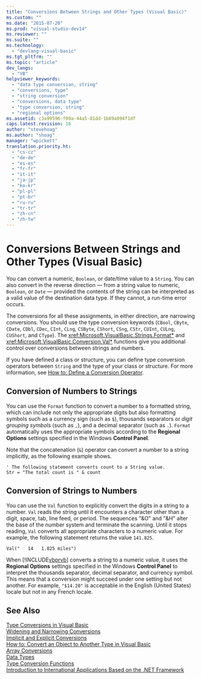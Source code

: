 ```yaml
---
title: "Conversions Between Strings and Other Types (Visual Basic)"
ms.custom: ""
ms.date: "2015-07-20"
ms.prod: "visual-studio-dev14"
ms.reviewer: ""
ms.suite: ""
ms.technology: 
  - "devlang-visual-basic"
ms.tgt_pltfrm: ""
ms.topic: "article"
dev_langs: 
  - "VB"
helpviewer_keywords: 
  - "data type conversion, string"
  - "conversions, type"
  - "string conversion"
  - "conversions, data type"
  - "type conversion, string"
  - "regional options"
ms.assetid: c3a99596-f09a-44a5-81dd-1b89a094f1df
caps.latest.revision: 16
author: "stevehoag"
ms.author: "shoag"
manager: "wpickett"
translation.priority.ht: 
  - "cs-cz"
  - "de-de"
  - "es-es"
  - "fr-fr"
  - "it-it"
  - "ja-jp"
  - "ko-kr"
  - "pl-pl"
  - "pt-br"
  - "ru-ru"
  - "tr-tr"
  - "zh-cn"
  - "zh-tw"
---
```

# Conversions Between Strings and Other Types (Visual Basic)
You can convert a numeric, `Boolean`, or date/time value to a `String`. You can also convert in the reverse direction — from a string value to numeric, `Boolean`, or `Date` — provided the contents of the string can be interpreted as a valid value of the destination data type. If they cannot, a run-time error occurs.  
  
 The conversions for all these assignments, in either direction, are narrowing conversions. You should use the type conversion keywords (`CBool`, `CByte`, `CDate`, `CDbl`, `CDec`, `CInt`, `CLng`, `CSByte`, `CShort`, `CSng`, `CStr`, `CUInt`, `CULng`, `CUShort`, and `CType`). The <xref:Microsoft.VisualBasic.Strings.Format*> and <xref:Microsoft.VisualBasic.Conversion.Val*> functions give you additional control over conversions between strings and numbers.  
  
 If you have defined a class or structure, you can define type conversion operators between `String` and the type of your class or structure. For more information, see [How to: Define a Conversion Operator](../../../../visual-basic\language-reference\procedures/how-to-define-a-conversion-operator.md).  
  
## Conversion of Numbers to Strings  
 You can use the `Format` function to convert a number to a formatted string, which can include not only the appropriate digits but also formatting symbols such as a currency sign (such as `$`), thousands separators or *digit grouping symbols* (such as `,`), and a decimal separator (such as `.`). `Format` automatically uses the appropriate symbols according to the **Regional Options** settings specified in the Windows **Control Panel**.  
  
 Note that the concatenation (`&`) operator can convert a number to a string implicitly, as the following example shows.  
  
```  
' The following statement converts count to a String value.  
Str = "The total count is " & count  
```  
  
## Conversion of Strings to Numbers  
 You can use the `Val` function to explicitly convert the digits in a string to a number. `Val` reads the string until it encounters a character other than a digit, space, tab, line feed, or period. The sequences "&O" and "&H" alter the base of the number system and terminate the scanning. Until it stops reading, `Val` converts all appropriate characters to a numeric value. For example, the following statement returns the value `141.825`.  
  
 `Val("   14   1.825 miles")`  
  
 When [!INCLUDE[vbprvb](../../../../csharp\programming-guide\concepts\linq/includes/vbprvb_md.md)] converts a string to a numeric value, it uses the **Regional Options** settings specified in the Windows **Control Panel** to interpret the thousands separator, decimal separator, and currency symbol. This means that a conversion might succeed under one setting but not another. For example, `"$14.20"` is acceptable in the English (United States) locale but not in any French locale.  
  
## See Also  
 [Type Conversions in Visual Basic](../../../../visual-basic\programming-guide\language-features\data-types/type-conversions.md)   
 [Widening and Narrowing Conversions](../../../../visual-basic\programming-guide\language-features\data-types/widening-and-narrowing-conversions.md)   
 [Implicit and Explicit Conversions](../../../../visual-basic\programming-guide\language-features\data-types/implicit-and-explicit-conversions.md)   
 [How to: Convert an Object to Another Type in Visual Basic](../../../../visual-basic\programming-guide\language-features\data-types/how-to-convert-an-object-to-another-type.md)   
 [Array Conversions](../../../../visual-basic\programming-guide\language-features\data-types/array-conversions.md)   
 [Data Types](../../../../visual-basic\language-reference\data-types/data-type-summary.md)   
 [Type Conversion Functions](../../../../visual-basic\language-reference\functions/type-conversion-functions.md)   
 [Introduction to International Applications Based on the .NET Framework](../Topic/Introduction%20to%20International%20Applications%20Based%20on%20the%20.NET%20Framework.md)